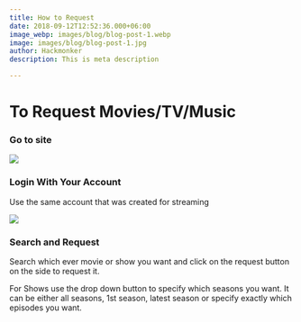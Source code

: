 ```yaml
---
title: How to Request
date: 2018-09-12T12:52:36.000+06:00
image_webp: images/blog/blog-post-1.webp
image: images/blog/blog-post-1.jpg
author: Hackmonker
description: This is meta description

---
```

# To Request Movies/TV/Music

### Go to site

![](https://i.imgur.com/Nmos71z.png)

### Login With Your Account

Use the same account that was created for streaming

![](/images/olajhbc9jo-ha.png)

### Search and Request

Search which ever movie or show you want and click on the request button on the side to request it.

For Shows use the drop down button to specify which seasons you want. It can be either all seasons, 1st season, latest season or specify exactly which episodes you want.